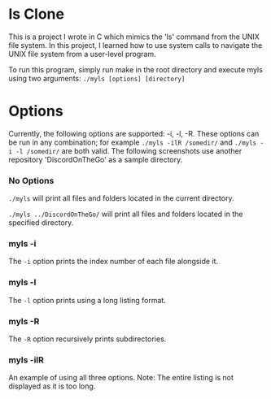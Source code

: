 # ls Clone
This is a project I wrote in C which mimics the 'ls' command from the UNIX file system. In this project, I learned how to use system calls to navigate the UNIX file system from a user-level program.

To run this program, simply run make in the root directory and execute myls using two arguments: ```./myls [options] [directory]```

# Options
Currently, the following options are supported: -i, -l, -R. These options can be run in any combination; for example ```./myls -ilR /somedir/``` and ```./myls -i -l /somedir/``` are both valid. The following screenshots use another repository 'DiscordOnTheGo' as a sample directory.

### No Options
```./myls``` will print all files and folders located in the current directory.

```./myls ../DiscordOnTheGo/``` will print all files and folders located in the specified directory.

### myls -i
The ```-i``` option prints the index number of each file alongside it.

### myls -l
The ```-l``` option prints using a long listing format.

### myls -R
The ```-R``` option recursively prints subdirectories.

### myls -ilR
An example of using all three options. Note: The entire listing is not displayed as it is too long.
